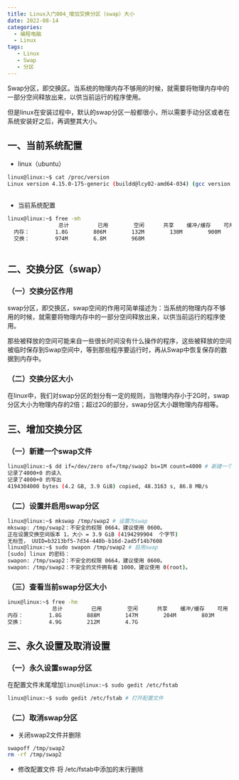 ```yaml
---
title: Linux入门004_增加交换分区（swap）大小
date: 2022-08-14 
categories:
  - 编程电脑
  - Linux
tags: 
   - Linux
   - Swap
   - 分区	
---
```

Swap分区，即交换区。当系统的物理内存不够用的时候，就需要将物理内存中的一部分空间释放出来，以供当前运行的程序使用。
<!-- more -->
但是linux在安装过程中，默认的swap分区一般都很小，所以需要手动分区或者在系统安装好之后，再调整其大小。

## 一、当前系统配置

- linux（ubuntu）

```bash
linux@linux:~$ cat /proc/version
Linux version 4.15.0-175-generic (buildd@lcy02-amd64-034) (gcc version 7.5.0 (Ubuntu 7.5.0-3ubuntu1~18.04)) #184-Ubuntu SMP Thu Mar 24 17:48:36 UTC 2022
  
```

  

- 当前系统配置

```bash
linux@linux:~$ free -mh
                总计         已用        空闲      共享    缓冲/缓存    可用
  内存：        1.8G        806M        132M        130M        900M        691M
  交换：        974M        6.8M        968M
  
```

  

## 二、交换分区（swap）

### （一）交换分区作用

swap分区，即交换区，swap空间的作用可简单描述为：当系统的物理内存不够用的时候，就需要将物理内存中的一部分空间释放出来，以供当前运行的程序使用。

那些被释放的空间可能来自一些很长时间没有什么操作的程序，这些被释放的空间被临时保存到Swap空间中，等到那些程序要运行时，再从Swap中恢复保存的数据到内存中。

### （二）交换分区大小

在linux中，我们对swap分区的划分有一定的规则，当物理内存小于2G时，swap分区大小为物理内存的2倍；超过2G的部分，swap分区大小跟物理内存相等。

## 三、增加交换分区

### （一）新建一个swap文件

```bash
linux@linux:~$ dd if=/dev/zero of=/tmp/swap2 bs=1M count=4000 # 新建一个4G的文件，命名为swap2
记录了4000+0 的读入
记录了4000+0 的写出
4194304000 bytes (4.2 GB, 3.9 GiB) copied, 48.3163 s, 86.8 MB/s

```

### （二）设置并启用swap分区

```bash
linux@linux:~$ mkswap /tmp/swap2 # 设置为swap
mkswap: /tmp/swap2：不安全的权限 0664，建议使用 0600。
正在设置交换空间版本 1，大小 = 3.9 GiB (4194299904  个字节)
无标签， UUID=b3213bf5-7d34-448b-b16d-2ad5f14b7608
linux@linux:~$ sudo swapon /tmp/swap2 # 启用swap
[sudo] linux 的密码： 
swapon: /tmp/swap2：不安全的权限 0664，建议使用 0600。
swapon: /tmp/swap2：不安全的文件拥有者 1000，建议使用 0(root)。
```

### （三）查看当前swap分区大小

```bash
inux@linux:~$ free -hm
              总计         已用        空闲      共享    缓冲/缓存    可用
内存：        1.8G        888M        147M        204M        803M        533M
交换：        4.9G        212M        4.7G
```

## 三、永久设置及取消设置

### （一）永久设置swap分区

在配置文件末尾增加`linux@linux:~$ sudo gedit /etc/fstab` 

```bash
linux@linux:~$ sudo gedit /etc/fstab # 打开配置文件
```

### （二）取消swap分区

- 关闭swap2文件并删除

```bash
swapoff /tmp/swap2
rm -rf /tmp/swap2
```

- 修改配置文件
将 /etc/fstab中添加的末行删除
